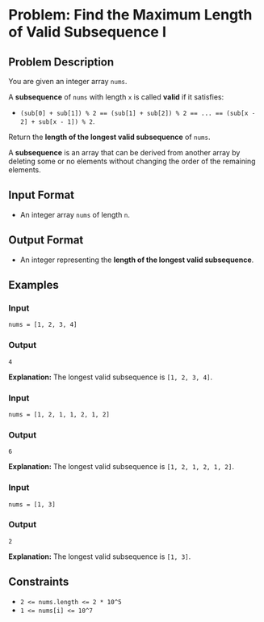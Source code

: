 
# Problem: Find the Maximum Length of Valid Subsequence I

## Problem Description
You are given an integer array `nums`.

A **subsequence** of `nums` with length `x` is called **valid** if it satisfies:
- `(sub[0] + sub[1]) % 2 == (sub[1] + sub[2]) % 2 == ... == (sub[x - 2] + sub[x - 1]) % 2`.

Return the **length of the longest valid subsequence** of `nums`.

A **subsequence** is an array that can be derived from another array by deleting some or no elements without changing the order of the remaining elements.

## Input Format
- An integer array `nums` of length `n`.

## Output Format
- An integer representing the **length of the longest valid subsequence**.

## Examples

### Input
`nums = [1, 2, 3, 4]`<br/>

### Output
`4`<br/>

**Explanation:**
The longest valid subsequence is `[1, 2, 3, 4]`.

### Input
`nums = [1, 2, 1, 1, 2, 1, 2]`<br/>

### Output
`6`<br/>

**Explanation:**
The longest valid subsequence is `[1, 2, 1, 2, 1, 2]`.

### Input
`nums = [1, 3]`<br/>

### Output
`2`<br/>

**Explanation:**
The longest valid subsequence is `[1, 3]`.

## Constraints
- `2 <= nums.length <= 2 * 10^5`
- `1 <= nums[i] <= 10^7`

